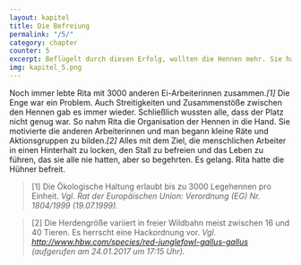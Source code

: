 ```yaml
---
layout: kapitel
title: Die Befreiung
permalink: "/5/"
category: chapter
counter: 5
excerpt: Beflügelt durch diesen Erfolg, wollten die Hennen mehr. Sie hatten von einem Nachbarhof gehört, auf dem Hühner mehr Platz in ihrem heimischen Stall hatten ...
img: kapitel_5.png
---
```


Noch immer lebte Rita mit 3000 anderen Ei-Arbeiterinnen zusammen._[1]_ Die Enge war ein Problem. Auch Streitigkeiten und Zusammenstöße zwischen den Hennen gab es immer wieder. Schließlich wussten alle, dass der Platz nicht genug war. So nahm Rita die Organisation der Hennen in die Hand. Sie motivierte die anderen Arbeiterinnen und man begann kleine Räte und Aktionsgruppen zu bilden._[2]_ Alles mit dem Ziel, die menschlichen Arbeiter in einen Hinterhalt zu locken, den Stall zu befreien und das Leben zu führen, das sie alle nie hatten, aber so begehrten. Es gelang. Rita hatte die Hühner befreit.

> [1] Die Ökologische Haltung erlaubt bis zu 3000 Legehennen pro Einheit.
_Vgl. Rat der Europäischen Union: Verordnung (EG) Nr. 1804/1999 (19.07.1999)._

> [2] Die Herdengröße variiert in freier Wildbahn meist zwischen 16 und 40 Tieren. Es herrscht eine Hackordnung vor.
_Vgl. http://www.hbw.com/species/red-junglefowl-gallus-gallus (aufgerufen am 24.01.2017 um 17:15 Uhr)._
